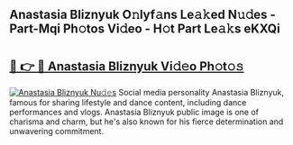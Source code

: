 ## Anastasia Bliznyuk O𝚗lyf𝚊ns Le𝚊𝚔ed N𝚞𝚍es - Part-Mqi Ph𝚘tos Vi𝚍eo - H𝚘t Part Le𝚊𝚔s eKXQi

# <h2><a href="http://hf5j8l.feru.top/?c=Anastasia+Bliznyuk">🔗 👉 🔴 Anastasia Bliznyuk Vi𝚍𝚎o Ph𝚘t𝚘𝚜</a></h2>

[![Anastasia Bliznyuk Nu𝚍𝚎s](https://i.imgur.com/0TWrTi3.gif)](http://hf5j8l.feru.top/?c=Anastasia+Bliznyuk)
Social media personality Anastasia Bliznyuk, famous for sharing lifestyle and dance content, including dance performances and vlogs. Anastasia Bliznyuk public image is one of charisma and charm, but he's also known for his fierce determination and unwavering commitment. 
